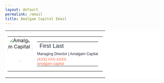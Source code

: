 ```yaml
---
layout: default
permalink: /email
title: Amalgam Capital Email
---
```

<div class="container" style="background:white;">

<table  width="340" cellspacing="0" cellpadding="0" border="0">
   <tr>
      <td>
         <table cellspacing="0" cellpadding="0" border="0">
            <tr>
               <td valign="top" width="80" style="padding:0 8px 0 0;vertical-align: top;">
               	<a href="http://amalgam.capital" target="_blank"><img alt="Amalgam Capital" width="80" style="width:80px;moz-border-radius:100%;khtml-border-radius:100%;o-border-radius:10%;webkit-border-radius:100%;ms-border-radius:100%;border-radius:100%;" src="https://amalgamcapital.com/images/logo-circle.png" /></a>
               </td>
               <td style="font-size:1em;padding:0 15px 0 8px;vertical-align: top;" valign="top">
                  <table cellspacing="0" cellpadding="0" border="0" style="line-height: 1.1;">
                     <tr>
                        <td>
                           <div style="font: 1.2em Verdana, Geneva, sans-serif;color:#2C3142;">First Last</div>
                        </td>
                     </tr>
                     <tr>
                        <td style="padding: 4px 0;">
                           <div style="font: 0.75em Verdana, Geneva, sans-serif;color:#2C3142;">
                           Managing Director  |  Amalgam Capital   </div>
                        </td>
                     </tr>
                     <tr style="padding: 0;">
                        <td style="padding: 0;"><a style="font: 0.75em Verdana, Geneva, sans-serif;color:#F16545; text-decoration: none;" href="tel:(XXX) XXX-XXXX">(XXX) XXX-XXXX</a></td>
                     </tr>
                     <tr style="padding: 0;">
                        <td style="padding: 0;"><a style="font: 0.75em Verdana, Geneva, sans-serif;color:#F16545; text-decoration: none;" href="http://amalgam.capital" target="_blank">amalgam.capital</a></td>
                     </tr>
                  </table>
               </td>
            </tr>
         </table>
      </td>
   </tr>
</table>

</div>